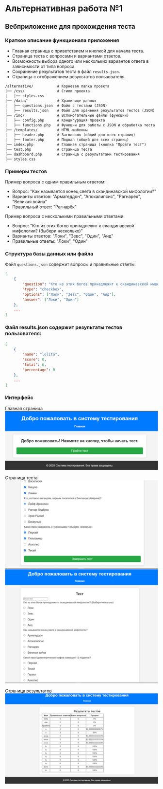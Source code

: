 # Альтернативная работа №1
## Вебприложение для прохождения теста

### Краткое описание функционала приложения

- Главная страница с приветствием и кнопкой для начала теста.
- Страница теста с вопросами и вариантами ответов.
- Возможность выбора одного или нескольких вариантов ответа в зависимости от типа вопроса.
- Сохранение результатов теста в файл `results.json`.
- Страница с отображением результатов пользователя.

```
/alternative/           # Корневая папка проекта
│── /css/               # Стили проекта
|   │── styles.css
│── /data/              # Хранилище данных
│   ├── questions.json  # Файл с тестами (JSON)
│   ├── results.json    # Файл для хранения результатов тестов (JSON)
│── /inc/               # Вспомогательные файлы (функции)
│   ├── config.php      # Конфигурация проекта
│   ├── functions.php   # Функции для работы с JSON и обработка теста
│── /templates/         # HTML-шаблоны
│   ├── header.php      # Заголовок (общий для всех страниц)
│   ├── footer.php      # Подвал (общий для всех страниц)
│── index.php           # Главная страница (кнопка "Пройти тест")
│── test.php            # Страница теста
│── dashboard.php       # Страница с результатами тестирования
│── styles.css          
```

### Примеры тестов

Пример вопроса с одним правильным ответом:
- Вопрос: "Как называется конец света в скандинавской мифологии?"
- Варианты ответов: "Армагеддон", "Апокалипсис", "Рагнарёк", "Великая война"
- Правильный ответ: "Рагнарёк"

Пример вопроса с несколькими правильными ответами:
- Вопрос: "Кто из этих богов принадлежит к скандинавской мифологии? (Выбери несколько)"
- Варианты ответов: "Локи", "Зевс", "Один", "Аид"
- Правильные ответы: "Локи", "Один"

### Структура базы данных или файла

Файл `questions.json` содержит вопросы и правильные ответы:
```json
[
    {
        "question": "Кто из этих богов принадлежит к скандинавской мифологии? (Выбери несколько)",
        "type": "checkbox",
        "options": ["Локи", "Зевс", "Один", "Аид"],
        "answer": ["Локи", "Один"]
    },
    ...
]
```

### Файл results.json содержит результаты тестов пользователя:
```json
[
    {
        "name": "lolita",
        "score": 0,
        "total": 6,
        "percentage": 0
    },
    ...
]
```

### Интерфейс
Главная страница
![home](images/photo_1_2025-03-13_23-14-03.jpg)

Страница теста
![test](images/photo_2_2025-03-13_23-14-03.jpg)
![test](images/photo_4_2025-03-13_23-14-03.jpg)

Страница результатов
![result](images/photo_3_2025-03-13_23-14-03.jpg)

